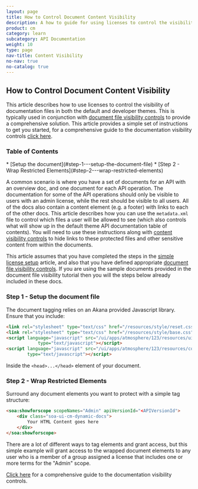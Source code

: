 ```yaml
---
layout: page
title: How to Control Document Content Visibility
description: A how to guide for using licenses to control the visibility of content elements in documentation files
product: cm
category: learn
subcategory: API Documentation
weight: 10
type: page
nav-title: Content Visibility
no-nav: true
no-catalog: true
---
```


## How to Control Document Content Visibility
This article describes how to use licenses to control the visibility of documentation files in both the default and developer themes.  This is typically used in conjunction with [document file visibility controls](howto_control_doc_file_visibility.html) to provide a comprehensive solution.  This article provides a simple set of instructions to get you started, for a comprehensive guide to the documentation visibility controls [click here](../learnmore/api_admin_documentation_tagging.htm).

### Table of Contents
<div id="toc-marker"></div>
* [Setup the document](#step-1---setup-the-document-file)
* [Step 2 - Wrap Restricted Elements](#step-2---wrap-restricted-elements)

A common scenario is where you have a set of documents for an API with an overview doc, and one document for each API operation.  The documentation for some of the API operations should only be visible to users with an admin license, while the rest should be visible to all users.  All of the docs also contain a content element (e.g. a footer) with links to each of the other docs.  This article describes how you can use the ```metadata.xml``` file to control which files a user will be allowed to see (which also controls what will show up in the default theme API documentation table of contents).  You will need to use these instructions along with [content visibility controls](howto_control_content_visibility.html) to hide links to these protected files and other sensitive content from within the documents.

This article assumes that you have completed the steps in the [simple license setup](howto_simple_license_setup.html) article, and also that you have defined appropriate [document file visibility controls](howto_control_doc_file_visibility.html).  If you are using the sample documents provided in the document file visibility tutorial then you will the steps below already included in these docs.

### Step 1 - Setup the document file
The document tagging relies on an Akana provided Javascript library.  Ensure that you include:

```html
<link rel="stylesheet" type="text/css" href="/resources/style/reset.css"/>
<link rel="stylesheet" type="text/css" href="/resources/style/base.css"/>
<script language="javascript" src="/ui/apps/atmosphere/123/resources/uiframework/jquery/jquery.js"
            type="text/javascript"></script>
<script language="javascript" src="/ui/apps/atmosphere/123/resources/console/javascript/dynamic_docs.js"
        type="text/javascript"></script>
```

Inside the ```<head>...</head>``` element of your document.

### Step 2 - Wrap Restricted Elements
Surround any document elements you want to protect with a simple tag structure:

```html
<soa:showforscope scopeNames="Admin" apiVersionId="<APIVersionId">
    <div class="soa-ui-cm-dynamic-docs">
		Your HTML Content goes here
    </div>
</soa:showforscope>
```

There are a lot of different ways to tag elements and grant access, but this simple example will grant access to the wrapped document elements to any user who is a member of a group assigned a license that includes one or more terms for the "Admin" scope.

[Click here](../learnmore/api_admin_documentation_tagging.htm) for a comprehensive guide to the documentation visibility controls.